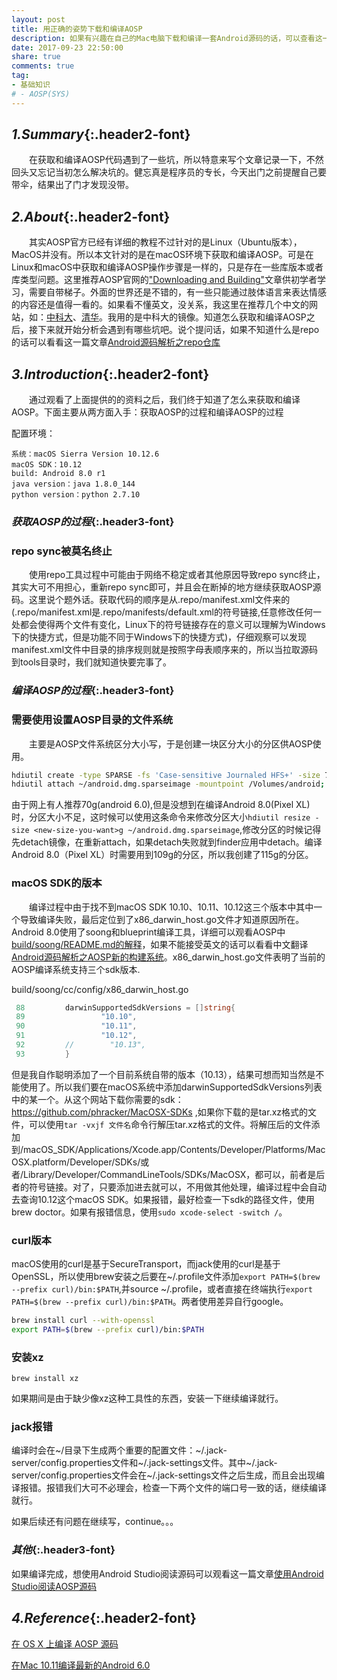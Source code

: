 ```yaml
---
layout: post
title: 用正确的姿势下载和编译AOSP
description: 如果有兴趣在自己的Mac电脑下载和编译一套Android源码的话，可以查看这一篇文章，帮助你跳过一些坑
date: 2017-09-23 22:50:00
share: true
comments: true
tag:
- 基础知识
# - AOSP(SYS)
---
```




## *1.Summary*{:.header2-font}
&emsp;&emsp;在获取和编译AOSP代码遇到了一些坑，所以特意来写个文章记录一下，不然回头又忘记当初怎么解决坑的。健忘真是程序员的专长，今天出门之前提醒自己要带伞，结果出了门才发现没带。

## *2.About*{:.header2-font}
&emsp;&emsp;其实AOSP官方已经有详细的教程不过针对的是Linux（Ubuntu版本），MacOS并没有。所以本文针对的是在macOS环境下获取和编译AOSP。可是在Linux和macOS中获取和编译AOSP操作步骤是一样的，只是存在一些库版本或者库类型问题。这里推荐AOSP官网的["Downloading and Building"](https://source.android.com/source/requirements)文章供初学者学习，需要自带梯子。外面的世界还是不错的，有一些只能通过肢体语言来表达情感的内容还是值得一看的。如果看不懂英文，没关系，我这里在推荐几个中文的网站，如：[中科大](https://lug.ustc.edu.cn/wiki/mirrors/help/aosp)、[清华](https://mirrors.tuna.tsinghua.edu.cn/help/AOSP/)。我用的是中科大的镜像。知道怎么获取和编译AOSP之后，接下来就开始分析会遇到有哪些坑吧。说个提问话，如果不知道什么是repo的话可以看看这一篇文章[Android源码解析之repo仓库]({{site.baseurl}}/2017-04/study-repo)
## *3.Introduction*{:.header2-font}
&emsp;&emsp;通过观看了上面提供的的资料之后，我们终于知道了怎么来获取和编译AOSP。下面主要从两方面入手：获取AOSP的过程和编译AOSP的过程

配置环境：
```
系统：macOS Sierra Version 10.12.6
macOS SDK：10.12
build: Android 8.0 r1
java version：java 1.8.0_144
python version：python 2.7.10
```

### *获取AOSP的过程*{:.header3-font}

### repo sync被莫名终止
&emsp;&emsp;使用repo工具过程中可能由于网络不稳定或者其他原因导致repo sync终止，其实大可不用担心，重新repo sync即可，并且会在断掉的地方继续获取AOSP源码。这里说个题外话。获取代码的顺序是从.repo/manifest.xml文件来的(.repo/manifest.xml是.repo/manifests/default.xml的符号链接,任意修改任何一处都会使得两个文件有变化，Linux下的符号链接存在的意义可以理解为Windows下的快捷方式，但是功能不同于Windows下的快捷方式)，仔细观察可以发现manifest.xml文件中目录的排序规则就是按照字母表顺序来的，所以当拉取源码到tools目录时，我们就知道快要完事了。

### *编译AOSP的过程*{:.header3-font}

### 需要使用设置AOSP目录的文件系统
&emsp;&emsp;主要是AOSP文件系统区分大小写，于是创建一块区分大小的分区供AOSP使用。

```bash
hdiutil create -type SPARSE -fs 'Case-sensitive Journaled HFS+' -size 70g ~/android.dmg
hdiutil attach ~/android.dmg.sparseimage -mountpoint /Volumes/android;
```

由于网上有人推荐70g(android 6.0),但是没想到在编译Android 8.0(Pixel XL)时，分区大小不足，这时候可以使用这条命令来修改分区大小`hdiutil resize -size <new-size-you-want>g ~/android.dmg.sparseimage`,修改分区的时候记得先detach镜像，在重新attach，如果detach失败就到finder应用中detach。编译Android 8.0（Pixel XL）时需要用到109g的分区，所以我创建了115g的分区。

### macOS SDK的版本
&emsp;&emsp;编译过程中由于找不到macOS SDK 10.10、10.11、10.12这三个版本中其中一个导致编译失败，最后定位到了x86_darwin_host.go文件才知道原因所在。Android 8.0使用了soong和blueprint编译工具，详细可以观看AOSP中[build/soong/README.md的解释](https://android.googlesource.com/platform/build/soong/)，如果不能接受英文的话可以看看中文翻译[Android源码解析之AOSP新的构建系统]({{site.baseurl}}/blog/2017-09-23/2017-09-23-translate-blueprint-soong)。x86_darwin_host.go文件表明了当前的AOSP编译系统支持三个sdk版本.

build/soong/cc/config/x86_darwin_host.go
```go
 88         darwinSupportedSdkVersions = []string{
 89                 "10.10",
 90                 "10.11",
 91                 "10.12",
 92         //        "10.13",
 93         }
```
但是我自作聪明添加了一个目前系统自带的版本（10.13），结果可想而知当然是不能使用了。所以我们要在macOS系统中添加darwinSupportedSdkVersions列表中的某一个。从这个网站下载你需要的sdk：https://github.com/phracker/MacOSX-SDKs ,如果你下载的是tar.xz格式的文件，可以使用`tar -vxjf 文件名`命令行解压tar.xz格式的文件。将解压后的文件添加到/macOS_SDK/Applications/Xcode.app/Contents/Developer/Platforms/MacOSX.platform/Developer/SDKs/或者/Library/Developer/CommandLineTools/SDKs/MacOSX，都可以，前者是后者的符号链接。对了，只要添加进去就可以，不用做其他处理，编译过程中会自动去查询10.12这个macOS SDK。如果报错，最好检查一下sdk的路径文件，使用brew doctor。如果有报错信息，使用`sudo xcode-select -switch /`。

### curl版本
macOS使用的curl是基于SecureTransport，而jack使用的curl是基于OpenSSL，所以使用brew安装之后要在~/.profile文件添加`export PATH=$(brew --prefix curl)/bin:$PATH`,并source ~/.profile，或者直接在终端执行`export PATH=$(brew --prefix curl)/bin:$PATH`。两者使用差异自行google。
```bash
brew install curl --with-openssl
export PATH=$(brew --prefix curl)/bin:$PATH
```

### 安装xz
```
brew install xz
```
如果期间是由于缺少像xz这种工具性的东西，安装一下继续编译就行。

### jack报错
编译时会在~/目录下生成两个重要的配置文件：~/.jack-server/config.properties文件和~/.jack-settings文件。其中~/.jack-server/config.properties文件会在~/.jack-settings文件之后生成，而且会出现编译报错。报错我们大可不必理会，检查一下两个文件的端口号一致的话，继续编译就行。

如果后续还有问题在继续写，continue。。。

### *其他*{:.header3-font}
如果编译完成，想使用Android Studio阅读源码可以观看这一篇文章[使用Android Studio阅读AOSP源码]({{site.baseurl}}/2017-04-29/elementary-using-AS-reading-code)




## *4.Reference*{:.header2-font}
[在 OS X 上编译 AOSP 源码](weibo.com/u/1785464290/home?wvr=5)

[在Mac 10.11编译最新的Android 6.0](http://blog.zhaiyifan.cn/2015/11/24/BuildAndroid6OnMacElCapitan/)